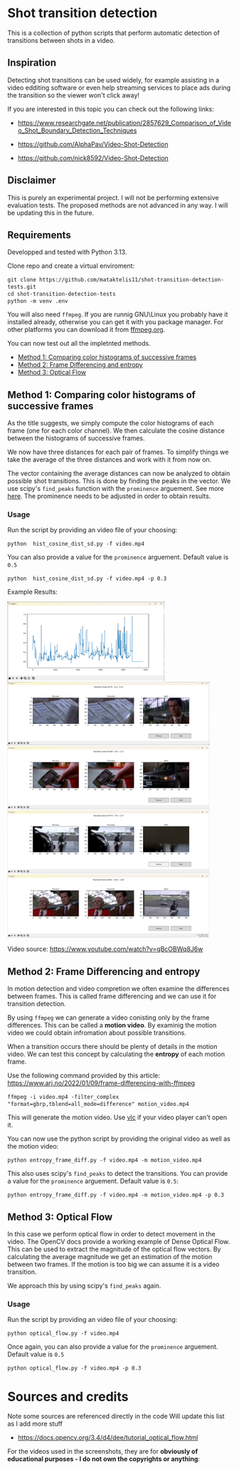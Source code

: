 # Shot transition detection

This is a collection of python scripts that perform automatic detection of transitions between shots in a video.

## Inspiration
Detecting shot transitions can be used widely, for example assisting in a video edditing software or even help streaming services to place ads during the transition so the viewer won't click away!

If you are interested in this topic you can check out the following links:

- https://www.researchgate.net/publication/2857629_Comparison_of_Video_Shot_Boundary_Detection_Techniques

- https://github.com/AlphaPav/Video-Shot-Detection

- https://github.com/nick8592/Video-Shot-Detection

## Disclaimer
This is purely an experimental project. I will not be performing extensive evaluation tests. The proposed methods are not advanced in any way. I will be updating this in the future.

## Requirements
Developped and tested with Python 3.13.

Clone repo and create a virtual enviroment:
```
git clone https://github.com/mataktelis11/shot-transition-detection-tests.git
cd shot-transition-detection-tests
python -m venv .env
```

You will also need `ffmpeg`. If you are runnig GNU\Linux you probably have it installed already, otherwise you can get it with you package manager. For other platforms you can download it from [ffmpeg.org](https://www.ffmpeg.org/).

You can now test out all the impletnted methods.

- [Method 1: Comparing color histograms of successive frames](#method-1-comparing-color-histograms-of-successive-frames)
- [Method 2: Frame Differencing and entropy](#method-2-frame-differencing-and-entropy)
- [Method 3: Optical Flow](#method-3-optical-flow)

## Method 1: Comparing color histograms of successive frames

As the title suggests, we simply compute the color histograms of each frame (one for each color channel). We then calculate the cosine distance between the histograms of successive frames.

We now have three distances for each pair of frames. To simplify things we take the average of the three distances and work with it from now on.

The vector containing the average distances can now be analyzed to obtain possible shot transitions. This is done by finding the peaks in the vector. We use scipy's `find_peaks` function with the `prominence` arguement. See more [here](https://docs.scipy.org/doc/scipy-1.15.0/reference/generated/scipy.signal.find_peaks.html). The prominence needs to be adjusted in order to obtain results.

### Usage
Run the script by providing an video file of your choosing:
```
python  hist_cosine_dist_sd.py -f video.mp4
```
You can also provide a value for the `prominence` arguement. Default value is `0.5`
```
python  hist_cosine_dist_sd.py -f video.mp4 -p 0.3
```
Example Results:

<img src="readme_images/hist1.png" width=70%>

<img src="readme_images/hist2.png" width=90%>
<img src="readme_images/hist3.png" width=90%>
<img src="readme_images/hist4.png" width=90%>
<img src="readme_images/hist5.png" width=90%>

Video source: https://www.youtube.com/watch?v=gBcOBWq8J6w

## Method 2: Frame Differencing and entropy
In motion detection and video compretion we often examine the differences between frames. This is called frame differencing and we can use it for transition detection.

By using `ffmpeg` we can generate a video conisting only by the frame differences. This can be called a **motion video**. By examinig the motion video we could obtain infromation about possible transitions.

When a transition occurs there should be plenty of details in the motion video. We can test this concept by calculating the **entropy** of each motion frame. 

Use the following command provided by this article: https://www.arj.no/2022/01/09/frame-differencing-with-ffmpeg

```
ffmpeg -i video.mp4 -filter_complex "format=gbrp,tblend=all_mode=difference" motion_video.mp4
```
This will generate the motion video. Use [vlc](https://www.videolan.org/vlc) if your video player can't open it.

You can now use the python script by providing the original video as well as the motion video:
```
python entropy_frame_diff.py -f video.mp4 -m motion_video.mp4
```
This also uses scipy's `find_peaks` to detect the transitions. You can provide a value for the `prominence` arguement. Default value is `0.5`:
```
python entropy_frame_diff.py -f video.mp4 -m motion_video.mp4 -p 0.3
```

## Method 3: Optical Flow
In this case we perform optical flow in order to detect movement in the video. The OpenCV docs provide a working example of Dense Optical Flow. This can be used to extract the magnitude of the optical flow vectors. By calculating the average magnitude we get an estimation of the motion between two frames. If the motion is too big we can assume it is a video transition.

We approach this by using scipy's `find_peaks` again.

### Usage
Run the script by providing an video file of your choosing:
```
python optical_flow.py -f video.mp4
```
Once again, you can also provide a value for the `prominence` arguement. Default value is `0.5`
```
python optical_flow.py -f video.mp4 -p 0.3
```

# Sources and credits
Note some sources are referenced directly in the code
Will update this list as I add more stuff
- https://docs.opencv.org/3.4/d4/dee/tutorial_optical_flow.html

For the videos used in the screenshots, they are for **obviously of educational purposes - I do not own the copyrights or anything**: